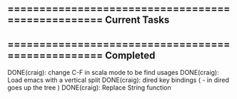 ==================================================
   Current Tasks
--------------------------------------------------

==================================================
   Completed
--------------------------------------------------
DONE(craig): change C-F in scala mode to be find usages
DONE(craig): Load emacs with a vertical split
DONE(craig): dired key bindings ( - in dired goes up the tree )
DONE(craig): Replace String function
